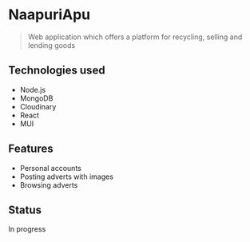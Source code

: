 # NaapuriApu 
> Web application which offers a platform for recycling, selling and lending goods

## Technologies used
- Node.js
- MongoDB
- Cloudinary
- React
- MUI
## Features
- Personal accounts
- Posting adverts with images
- Browsing adverts
## Status
In progress
